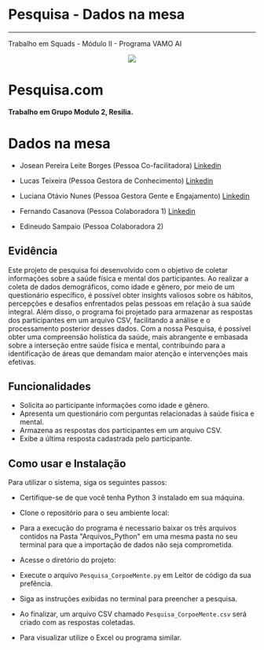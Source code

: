 # Pesquisa - Dados na mesa
---
Trabalho em Squads - Módulo II - Programa VAMO AI 


<p align="center">
  <img src="C:\Users\josea\OneDrive\Documentos\GitHub\squad6Resilia\Logo.png">
</p>

# Pesquisa.com


**Trabalho em Grupo Modulo 2, Resilia.**
 
# Dados na mesa

- Josean Pereira Leite Borges (Pessoa Co-facilitadora)
    [Linkedin](https://www.linkedin.com/in/josean-leite-borges-bb5944265/)

- Lucas Teixeira (Pessoa Gestora de Conhecimento)
    [Linkedin](https://www.linkedin.com/)

- Luciana Otávio Nunes (Pessoa Gestora Gente e Engajamento) 
    [Linkedin](https://www.linkedin.com/in/luhonunes/)

- Fernando Casanova (Pessoa Colaboradora 1)
    [Linkedin](https://www.linkedin.com/in/fernandocfs/)

- Edineudo Sampaio (Pessoa Colaboradora 2)


## Evidência

Este projeto de pesquisa foi desenvolvido com o objetivo de coletar informações sobre a saúde física e mental dos participantes. Ao realizar a coleta de dados demográficos, como idade e gênero, por meio de um questionário específico, é possível obter insights valiosos sobre os hábitos, percepções e desafios enfrentados pelas pessoas em relação à sua saúde integral. Além disso, o programa foi projetado para armazenar as respostas dos participantes em um arquivo CSV, facilitando a análise e o processamento posterior desses dados. Com a nossa Pesquisa, é possível obter uma compreensão holística da saúde, mais abrangente e embasada sobre a interseção entre saúde física e mental, contribuindo para a identificação de áreas que demandam maior atenção e intervenções mais efetivas.

## Funcionalidades

- Solicita ao participante informações como idade e gênero.
- Apresenta um questionário com perguntas relacionadas à saúde física e mental.
- Armazena as respostas dos participantes em um arquivo CSV.
- Exibe a última resposta cadastrada pelo participante.

## Como usar e Instalação

Para utilizar o sistema, siga os seguintes passos:

- Certifique-se de que você tenha Python 3 instalado em sua máquina.

- Clone o repositório para o seu ambiente local:

- Para a execução do programa é necessario baixar os três arquivos contidos na Pasta "Arquivos_Python" em uma mesma pasta no seu terminal para que a importação de dados não seja comprometida.

- Acesse o diretório do projeto:

- Execute o arquivo `Pesquisa_CorpoeMente.py` em Leitor de código da sua prefência.

- Siga as instruções exibidas no terminal para preencher a pesquisa.

- Ao finalizar, um arquivo CSV chamado `Pesquisa_CorpoeMente.csv` será criado com as respostas coletadas.

- Para visualizar utilize o Excel ou programa similar.